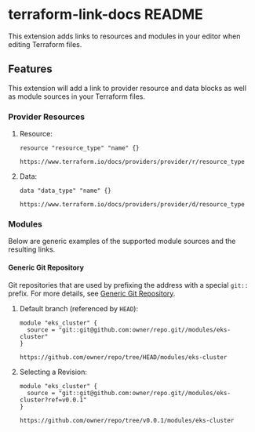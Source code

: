 # terraform-link-docs README

This extension adds links to resources and modules in your editor when editing Terraform files.

## Features

This extension will add a link to provider resource and data blocks as well as module sources in your Terraform files.

### Provider Resources

1. Resource:

    ```hcl
    resource "resource_type" "name" {}
    ```
    ```
    https://www.terraform.io/docs/providers/provider/r/resource_type
    ```

2. Data:

    ```hcl
    data "data_type" "name" {}
    ```
    ```
    https://www.terraform.io/docs/providers/provider/d/resource_type
    ```

### Modules

Below are generic examples of the supported module sources and the resulting links.

#### Generic Git Repository

Git repositories that are used by prefixing the address with a special `git::` prefix. For more details, see [Generic Git Repository](https://developer.hashicorp.com/terraform/language/modules/sources#generic-git-repository).

1. Default branch (referenced by `HEAD`):

    ```hcl
    module "eks_cluster" {
      source = "git::git@github.com:owner/repo.git//modules/eks-cluster"
    }
    ```
    ```
    https://github.com/owner/repo/tree/HEAD/modules/eks-cluster
    ```

2. Selecting a Revision:

    ```hcl
    module "eks_cluster" {
      source = "git::git@github.com:owner/repo.git//modules/eks-cluster?ref=v0.0.1"
    }
    ```
    ```
    https://github.com/owner/repo/tree/v0.0.1/modules/eks-cluster
    ```